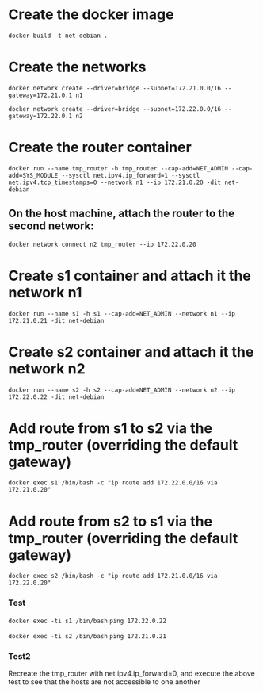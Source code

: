 # Create the docker image
`docker build -t net-debian .`

# Create the networks
`docker network create --driver=bridge --subnet=172.21.0.0/16 --gateway=172.21.0.1 n1`

`docker network create --driver=bridge --subnet=172.22.0.0/16 --gateway=172.22.0.1 n2`

# Create the router container
`docker run --name tmp_router -h tmp_router --cap-add=NET_ADMIN --cap-add=SYS_MODULE --sysctl net.ipv4.ip_forward=1 --sysctl net.ipv4.tcp_timestamps=0 --network n1 --ip 172.21.0.20 -dit net-debian`

## On the host machine, attach the router to the second network:
`docker network connect n2 tmp_router --ip 172.22.0.20`

# Create s1 container and attach it the network n1
`docker run --name s1 -h s1 --cap-add=NET_ADMIN --network n1 --ip 172.21.0.21 -dit net-debian`

# Create s2 container and attach it the network n2
`docker run --name s2 -h s2 --cap-add=NET_ADMIN --network n2 --ip 172.22.0.22 -dit net-debian`

# Add route from s1 to s2 via the tmp_router (overriding the default gateway) 
`docker exec s1 /bin/bash -c "ip route add 172.22.0.0/16 via 172.21.0.20"`

# Add route from s2 to s1 via the tmp_router (overriding the default gateway)
`docker exec s2 /bin/bash -c "ip route add 172.21.0.0/16 via 172.22.0.20"`

### Test
`docker exec -ti s1 /bin/bash`
`ping 172.22.0.22`

`docker exec -ti s2 /bin/bash`
`ping 172.21.0.21`

### Test2
Recreate the tmp_router with net.ipv4.ip_forward=0, and execute the above test to see that the hosts are not accessible to one another



